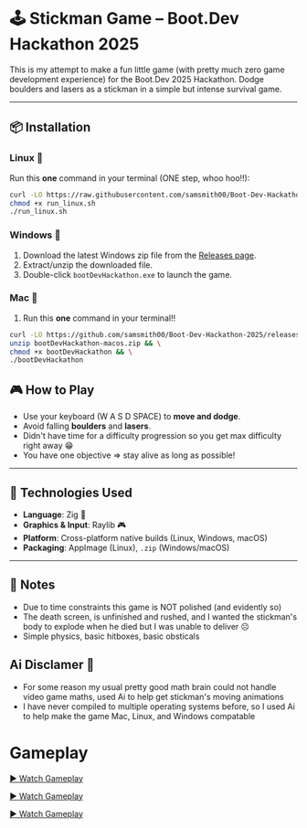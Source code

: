 # 🕹️ Stickman Game – Boot.Dev Hackathon 2025

This is my attempt to make a fun little game (with pretty much zero game development experience) for the Boot.Dev 2025 Hackathon. Dodge boulders and lasers as a stickman in a simple but intense survival game.

---

## 📦 Installation

###  Linux 🐧

Run this **one** command in your terminal (ONE step, whoo hoo!!):

```bash
curl -LO https://raw.githubusercontent.com/samsmith00/Boot-Dev-Hackathon-2025/main/run_linux.sh
chmod +x run_linux.sh
./run_linux.sh
```

### Windows 🔫

1. Download the latest Windows zip file from the [Releases page](https://github.com/samsmith00/Boot-Dev-Hackathon-2025/releases/latest).
2. Extract/unzip the downloaded file.
3. Double-click `bootDevHackathon.exe` to launch the game.

### Mac 

1. Run this **one** command in your terminal!!

```bash
curl -LO https://github.com/samsmith00/Boot-Dev-Hackathon-2025/releases/latest/download/bootDevHackathon-macos.zip && \
unzip bootDevHackathon-macos.zip && \
chmod +x bootDevHackathon && \
./bootDevHackathon
```

## 🎮 How to Play

- Use your keyboard (W A S D SPACE) to **move and dodge**.
- Avoid falling **boulders** and  **lasers**.
- Didn't have time for a difficulty progression so you get max difficulty right away 😁
- You have one objective => stay alive as long as possible!

---

## 🔧 Technologies Used

- **Language**: Zig 🦎 
- **Graphics & Input**: Raylib 🎮  
- **Platform**: Cross-platform native builds (Linux, Windows, macOS)  
- **Packaging**: AppImage (Linux), `.zip` (Windows/macOS)

---

## 📜 Notes

- Due to time constraints this game is NOT polished (and evidently so)
- The death screen, is unfinished and rushed, and I wanted the stickman's body to explode when he died but I was unable to deliver ☹️
- Simple physics, basic hitboxes, basic obsticals

## Ai Disclamer 🤖
- For some reason my usual pretty good math brain could not handle video game maths, used Ai to help get stickman's moving animations
- I have never compiled to multiple operating systems before, so I used Ai to help make the game Mac, Linux, and Windows compatable

# Gameplay
[▶️ Watch Gameplay](https://github.com/user-attachments/assets/71769dc5-8be3-4366-bfbf-04590c1b21b0)

[▶️ Watch Gameplay](https://github.com/user-attachments/assets/b41aec78-94f6-4bef-9341-bcfd6f791bc0)

[▶️ Watch Gameplay](https://github.com/user-attachments/assets/98012de3-4472-4298-89bc-164a64d1ec2d)


